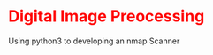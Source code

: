 # <span style='color:red'>Digital Image Preocessing</span>
Using python3 to developing an nmap Scanner 
